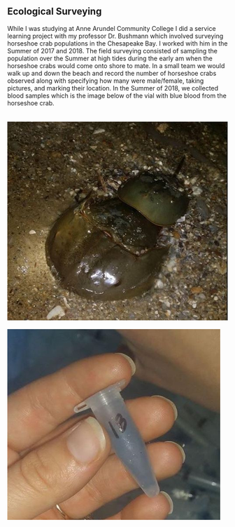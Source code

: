 ## Ecological Surveying 

While I was studying at Anne Arundel Community College I did a service learning project with my professor Dr. Bushmann which involved surveying horseshoe crab populations in the Chesapeake Bay. I worked with him in the Summer of 2017 and 2018. The field surveying consisted of sampling the population over the Summer at high tides during the early am when the horseshoe crabs would come onto shore to mate. In a small team we would walk up and down the beach and  record the number of horseshoe crabs observed along with specifying how many were male/female, taking pictures, and marking their location. In the Summer of 2018, we collected blood samples which is the image below of the vial with blue blood from the horseshoe crab.    
<br><br>
<img src="images/Crabs.JPG?raw=true"/>
<br><br>
<img src="images/Blood.JPG?raw=true"/>
